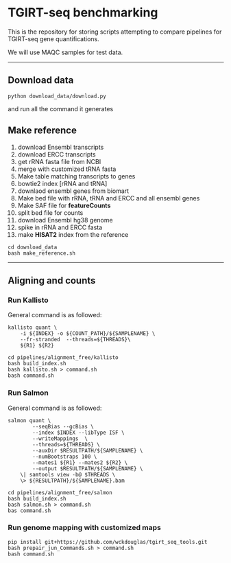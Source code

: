 # TGIRT-seq benchmarking #

This is the repository for storing scripts attempting to compare pipelines for TGIRT-seq gene quantifications.

We will use MAQC samples for test data.

---

## Download data ##

```
python download_data/download.py
```

and run all the command it generates

## Make reference ##

1. download Ensembl transcripts
2. download ERCC transcripts
3. get rRNA fasta file from NCBI
4. merge with customized tRNA fasta
5. Make table matching transcripts to genes
6. bowtie2 index [rRNA and tRNA]
7. downlaod ensembl genes from biomart
8. Make bed file with rRNA, tRNA and ERCC  and all ensembl genes
9. Make SAF file for **featureCounts**
10. split bed file for counts
11. download Ensembl hg38 genome
12. spike in rRNA and ERCC fasta
13. make **HISAT2** index from the reference


```
cd download_data
bash make_reference.sh
```

---

## Aligning and counts ##

### Run Kallisto ###


General command is as followed:

```
kallisto quant \
	-i ${INDEX} -o ${COUNT_PATH}/${SAMPLENAME} \
	--fr-stranded  --threads=${THREADS}\
	${R1} ${R2}
```

```
cd pipelines/alignment_free/kallisto
bash build_index.sh
bash kallisto.sh > command.sh
bash command.sh
```

### Run Salmon ###

General command is as followed:

```
salmon quant \
        --seqBias --gcBias \
        --index $INDEX --libType ISF \
        --writeMappings  \
        --threads=${THREADS} \
        --auxDir $RESULTPATH/${SAMPLENAME} \
        --numBootstraps 100 \
    	--mates1 ${R1} --mates2 ${R2} \
		--output $RESULTPATH/${SAMPLENAME} \
    \| samtools view -b@ $THREADS \
    \> ${RESULTPATH}/${SAMPLENAME}.bam
```


```
cd pipelines/alignment_free/salmon
bash build_index.sh
bash salmon.sh > command.sh
bas command.sh
```

### Run genome mapping with customized maps

```
pip install git+https://github.com/wckdouglas/tgirt_seq_tools.git
bash prepair_jun_Commands.sh > command.sh
bash command.sh
```
